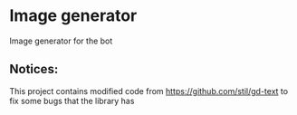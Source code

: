 # Image generator

Image generator for the bot

## Notices:
This project contains modified code from https://github.com/stil/gd-text to fix some bugs that the library has
